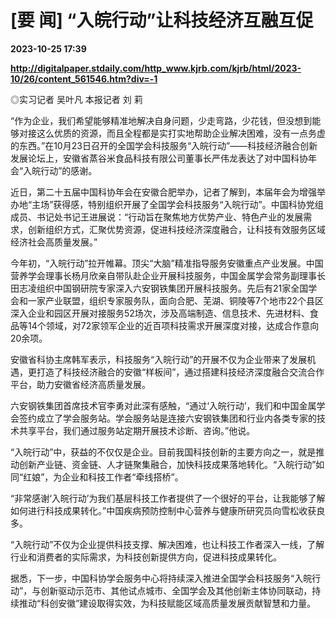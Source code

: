 # [要 闻] “入皖行动”让科技经济互融互促

**2023-10-25 17:39**

**http://digitalpaper.stdaily.com/http_www.kjrb.com/kjrb/html/2023-10/26/content_561546.htm?div=-1**

 ◎实习记者 吴叶凡 本报记者 刘 莉

 “作为企业，我们希望能够精准地解决自身问题，少走弯路，少花钱，但没想到能够对接这么优质的资源，而且全程都是实打实地帮助企业解决困难，没有一点务虚的东西。”在10月23日召开的全国学会科技服务“入皖行动”——科技经济融合创新发展论坛上，安徽省蒸谷米食品科技有限公司董事长严伟龙表达了对中国科协年会“入皖行动”的感谢。

 近日，第二十五届中国科协年会在安徽合肥举办，记者了解到，本届年会为增强举办地“主场”获得感，特别组织开展了全国学会科技服务“入皖行动”。中国科协党组成员、书记处书记王进展说：“行动旨在聚焦地方优势产业、特色产业的发展需求，创新组织方式，汇聚优势资源，促进科技经济深度融合，让科技有效服务区域经济社会高质量发展。”

 今年初，“入皖行动”拉开帷幕。顶尖“大脑”精准指导服务安徽重点产业发展。中国营养学会理事长杨月欣亲自带队赴企业开展科技服务，中国金属学会常务副理事长田志凌组织中国钢研院专家深入六安钢铁集团开展科技服务。先后有21家全国学会和一家产业联盟，组织专家服务队，面向合肥、芜湖、铜陵等7个地市22个县区深入企业和园区开展对接服务52场次，涉及高端制造、信息技术、先进材料、食品等14个领域，对72家领军企业的近百项科技需求开展深度对接，达成合作意向20余项。

 安徽省科协主席韩军表示，科技服务“入皖行动”的开展不仅为企业带来了发展机遇，更打造了科技经济融合的安徽“样板间”，通过搭建科技经济深度融合交流合作平台，助力安徽省经济高质量发展。

 六安钢铁集团首席技术官李勇对此深有感触，“通过‘入皖行动’，我们和中国金属学会签约成立了学会服务站。学会服务站是连接六安钢铁集团和行业内各类专家的技术共享平台，我们通过服务站定期开展技术诊断、咨询。”他说。

 “入皖行动”中，获益的不仅仅是企业。目前我国科技创新的主要方向之一，就是推动创新产业链、资金链、人才链聚集融合，加快科技成果落地转化。“入皖行动”如同“红娘”，为企业和科技工作者“牵线搭桥”。

 “非常感谢‘入皖行动’为我们基层科技工作者提供了一个很好的平台，让我能够了解如何进行科技成果转化。”中国疾病预防控制中心营养与健康所研究员向雪松收获良多。

 “入皖行动”不仅为企业提供科技支撑、解决困难，也让科技工作者深入一线，了解行业和消费者的实际需求，为科技创新提供方向，促进科技成果转化。

 据悉，下一步，中国科协学会服务中心将持续深入推进全国学会科技服务“入皖行动”，与创新驱动示范市、其他试点城市、全国学会及其他创新主体协同联动，持续推动“科创安徽”建设取得实效，为科技赋能区域高质量发展贡献智慧和力量。